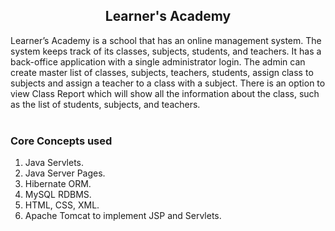 <div>
<h2 align="center">Learner's Academy</h2>
Learner’s Academy is a school that has an online management system. The system keeps track of its classes, subjects, students, and teachers. It has a back-office application with a single administrator login. The admin can create master list of classes, subjects, teachers, students, assign class to subjects and assign a teacher to a class with a subject. There is an option to view Class Report which will show all the information about the class, such as the list of students, subjects, and teachers.
</div>
<br>


### Core Concepts used
1. Java Servlets.
2. Java Server Pages.
3. Hibernate ORM.
4. MySQL RDBMS.
5. HTML, CSS, XML.
6. Apache Tomcat to implement JSP and Servlets.
